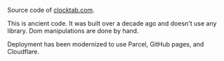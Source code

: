 Source code of [clocktab.com](https://www.clocktab.com).

This is ancient code. It was built over a decade ago and doesn't use any library. Dom manipulations are done by hand.

Deployment has been modernized to use Parcel, GitHub pages, and Cloudflare.
